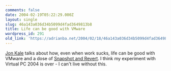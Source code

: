 ```yaml
---
comments: false
date: 2004-02-19T05:22:29.000Z
layout: single
slug: 46a143a036d34b5099d4fad3649813b8
title: Life can be good with VMware
wordpress_id: 291
old_link: 'https://adrianba.net/2004/02/18/46a143a036d34b5099d4fad3649813b8/'
---
```

[
Jon Kale](http://www.gritstoneandchips.com/Blog/permalink.aspx?guid=96c24cda-5866-4a7d-94e8-480ee7a3a407) talks about how, even when work sucks, life can be
good with VMware and a dose of
[
Snapshot and Revert](http://www.vmware.com/products/desktop/ws4new_features.html). I think my experiment with Virtual PC 2004
is over - I can't live without this.
